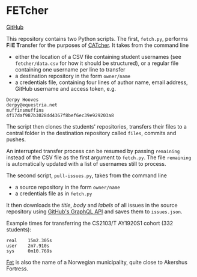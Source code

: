 # FETcher

[GitHub](https://github.com/Parcly-Taxel/FETcher)

This repository contains two Python scripts. The first, `fetch.py`, performs **F**il**E T**ransfer for the purposes of [CATcher](https://github.com/CATcher-org/CATcher). It takes from the command line

* either the location of a CSV file containing student usernames (see `fetcher/data.csv` for how it should be structured), or a regular file containing one username per line to transfer
* a destination repository in the form `owner/name`
* a credentials file, containing four lines of author name, email address, GitHub username and access token, e.g.
```
Derpy Hooves
derpy@equestria.net
muffinsmuffins
4f17daf987b3028dd4367f8bef6ec39e929203a8
```

The script then clones the students' repositories, transfers their files to a central folder in the destination repository called `files`, commits and pushes.

An interrupted transfer process can be resumed by passing `remaining` instead of the CSV file as the first argument to `fetch.py`. The file `remaining` is automatically updated with a list of usernames still to process.

The second script, `pull-issues.py`, takes from the command line

* a source repository in the form `owner/name`
* a credentials file as in `fetch.py`

It then downloads the _title_, _body_ and _labels_ of all issues in the source repository using [GitHub's GraphQL API](https://developer.github.com/v4) and saves them to `issues.json`.

Example times for transferring the CS2103/T AY1920S1 cohort (332 students):
```
real    15m2.305s
user    2m7.910s
sys     0m10.769s
```
[Fet](https://en.wikipedia.org/wiki/Fet) is also the name of a Norwegian municipality, quite close to Akershus Fortress.
